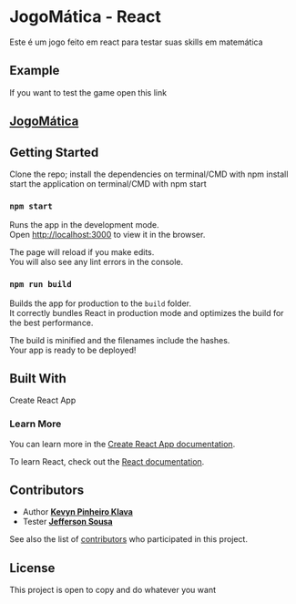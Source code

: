 # JogoMática - React

Este é um jogo feito em react para testar suas skills em matemática

## Example

If you want to test the game open this link

## [JogoMática](http://jogomatica.s3-website-sa-east-1.amazonaws.com)

## Getting Started

Clone the repo;
install the dependencies on terminal/CMD with npm install
start the application on terminal/CMD with npm start

### `npm start`

Runs the app in the development mode.<br>
Open [http://localhost:3000](http://localhost:3000) to view it in the browser.

The page will reload if you make edits.<br>
You will also see any lint errors in the console.

### `npm run build`

Builds the app for production to the `build` folder.<br>
It correctly bundles React in production mode and optimizes the build for the best performance.

The build is minified and the filenames include the hashes.<br>
Your app is ready to be deployed!

## Built With

Create React App

### Learn More

You can learn more in the [Create React App documentation](https://facebook.github.io/create-react-app/docs/getting-started).

To learn React, check out the [React documentation](https://reactjs.org/).

## Contributors

* Author [**Kevyn Pinheiro Klava**](https://github.com/kevynsax)
* Tester [**Jefferson Sousa**](https://www.linkedin.com/in/jefferson-sousa-58221775)

See also the list of [contributors](https://github.com/kevynsax/Chat/contributors) who participated in this project.

## License

This project is open to copy and do whatever you want